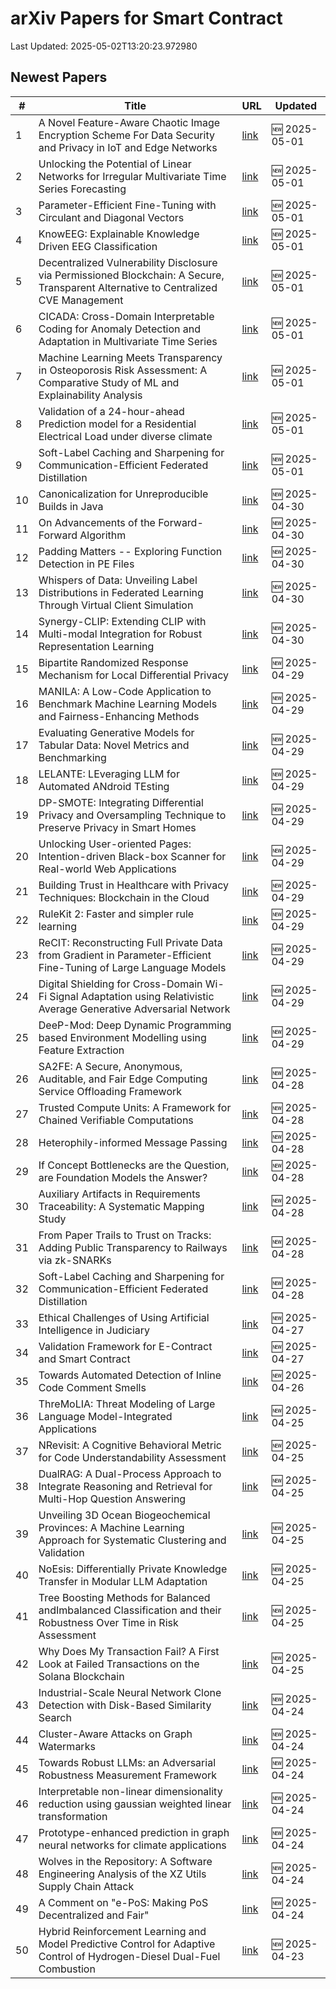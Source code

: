 # arXiv Papers for Smart Contract

Last Updated: 2025-05-02T13:20:23.972980

## Newest Papers

|\#|Title|URL|Updated|
|---|---|---|---|
|1|A Novel Feature-Aware Chaotic Image Encryption Scheme For Data Security and Privacy in IoT and Edge Networks|[link](http://arxiv.org/abs/2505.00593v1)|🆕 2025-05-01|
|2|Unlocking the Potential of Linear Networks for Irregular Multivariate Time Series Forecasting|[link](http://arxiv.org/abs/2505.00590v1)|🆕 2025-05-01|
|3|Parameter-Efficient Fine-Tuning with Circulant and Diagonal Vectors|[link](http://arxiv.org/abs/2505.00580v1)|🆕 2025-05-01|
|4|KnowEEG: Explainable Knowledge Driven EEG Classification|[link](http://arxiv.org/abs/2505.00541v1)|🆕 2025-05-01|
|5|Decentralized Vulnerability Disclosure via Permissioned Blockchain: A Secure, Transparent Alternative to Centralized CVE Management|[link](http://arxiv.org/abs/2505.00480v1)|🆕 2025-05-01|
|6|CICADA: Cross-Domain Interpretable Coding for Anomaly Detection and Adaptation in Multivariate Time Series|[link](http://arxiv.org/abs/2505.00415v1)|🆕 2025-05-01|
|7|Machine Learning Meets Transparency in Osteoporosis Risk Assessment: A Comparative Study of ML and Explainability Analysis|[link](http://arxiv.org/abs/2505.00410v1)|🆕 2025-05-01|
|8|Validation of a 24-hour-ahead Prediction model for a Residential Electrical Load under diverse climate|[link](http://arxiv.org/abs/2505.00348v1)|🆕 2025-05-01|
|9|Soft-Label Caching and Sharpening for Communication-Efficient Federated Distillation|[link](http://arxiv.org/abs/2504.19602v2)|🆕 2025-05-01|
|10|Canonicalization for Unreproducible Builds in Java|[link](http://arxiv.org/abs/2504.21679v1)|🆕 2025-04-30|
|11|On Advancements of the Forward-Forward Algorithm|[link](http://arxiv.org/abs/2504.21662v1)|🆕 2025-04-30|
|12|Padding Matters -- Exploring Function Detection in PE Files|[link](http://arxiv.org/abs/2504.21520v1)|🆕 2025-04-30|
|13|Whispers of Data: Unveiling Label Distributions in Federated Learning Through Virtual Client Simulation|[link](http://arxiv.org/abs/2504.21436v1)|🆕 2025-04-30|
|14|Synergy-CLIP: Extending CLIP with Multi-modal Integration for Robust Representation Learning|[link](http://arxiv.org/abs/2504.21375v1)|🆕 2025-04-30|
|15|Bipartite Randomized Response Mechanism for Local Differential Privacy|[link](http://arxiv.org/abs/2504.20926v1)|🆕 2025-04-29|
|16|MANILA: A Low-Code Application to Benchmark Machine Learning Models and Fairness-Enhancing Methods|[link](http://arxiv.org/abs/2504.20907v1)|🆕 2025-04-29|
|17|Evaluating Generative Models for Tabular Data: Novel Metrics and Benchmarking|[link](http://arxiv.org/abs/2504.20900v1)|🆕 2025-04-29|
|18|LELANTE: LEveraging LLM for Automated ANdroid TEsting|[link](http://arxiv.org/abs/2504.20896v1)|🆕 2025-04-29|
|19|DP-SMOTE: Integrating Differential Privacy and Oversampling Technique to Preserve Privacy in Smart Homes|[link](http://arxiv.org/abs/2504.20827v1)|🆕 2025-04-29|
|20|Unlocking User-oriented Pages: Intention-driven Black-box Scanner for Real-world Web Applications|[link](http://arxiv.org/abs/2504.20801v1)|🆕 2025-04-29|
|21|Building Trust in Healthcare with Privacy Techniques: Blockchain in the Cloud|[link](http://arxiv.org/abs/2504.20700v1)|🆕 2025-04-29|
|22|RuleKit 2: Faster and simpler rule learning|[link](http://arxiv.org/abs/2504.20650v1)|🆕 2025-04-29|
|23|ReCIT: Reconstructing Full Private Data from Gradient in Parameter-Efficient Fine-Tuning of Large Language Models|[link](http://arxiv.org/abs/2504.20570v1)|🆕 2025-04-29|
|24|Digital Shielding for Cross-Domain Wi-Fi Signal Adaptation using Relativistic Average Generative Adversarial Network|[link](http://arxiv.org/abs/2504.20568v1)|🆕 2025-04-29|
|25|DeeP-Mod: Deep Dynamic Programming based Environment Modelling using Feature Extraction|[link](http://arxiv.org/abs/2504.20535v1)|🆕 2025-04-29|
|26|SA2FE: A Secure, Anonymous, Auditable, and Fair Edge Computing Service Offloading Framework|[link](http://arxiv.org/abs/2504.20260v1)|🆕 2025-04-28|
|27|Trusted Compute Units: A Framework for Chained Verifiable Computations|[link](http://arxiv.org/abs/2504.15717v2)|🆕 2025-04-28|
|28|Heterophily-informed Message Passing|[link](http://arxiv.org/abs/2504.19785v1)|🆕 2025-04-28|
|29|If Concept Bottlenecks are the Question, are Foundation Models the Answer?|[link](http://arxiv.org/abs/2504.19774v1)|🆕 2025-04-28|
|30|Auxiliary Artifacts in Requirements Traceability: A Systematic Mapping Study|[link](http://arxiv.org/abs/2504.19658v1)|🆕 2025-04-28|
|31|From Paper Trails to Trust on Tracks: Adding Public Transparency to Railways via zk-SNARKs|[link](http://arxiv.org/abs/2504.19640v1)|🆕 2025-04-28|
|32|Soft-Label Caching and Sharpening for Communication-Efficient Federated Distillation|[link](http://arxiv.org/abs/2504.19602v1)|🆕 2025-04-28|
|33|Ethical Challenges of Using Artificial Intelligence in Judiciary|[link](http://arxiv.org/abs/2504.19284v1)|🆕 2025-04-27|
|34|Validation Framework for E-Contract and Smart Contract|[link](http://arxiv.org/abs/2504.19137v1)|🆕 2025-04-27|
|35|Towards Automated Detection of Inline Code Comment Smells|[link](http://arxiv.org/abs/2504.18956v1)|🆕 2025-04-26|
|36|ThreMoLIA: Threat Modeling of Large Language Model-Integrated Applications|[link](http://arxiv.org/abs/2504.18369v1)|🆕 2025-04-25|
|37|NRevisit: A Cognitive Behavioral Metric for Code Understandability Assessment|[link](http://arxiv.org/abs/2504.18345v1)|🆕 2025-04-25|
|38|DualRAG: A Dual-Process Approach to Integrate Reasoning and Retrieval for Multi-Hop Question Answering|[link](http://arxiv.org/abs/2504.18243v1)|🆕 2025-04-25|
|39|Unveiling 3D Ocean Biogeochemical Provinces: A Machine Learning Approach for Systematic Clustering and Validation|[link](http://arxiv.org/abs/2504.18181v1)|🆕 2025-04-25|
|40|NoEsis: Differentially Private Knowledge Transfer in Modular LLM Adaptation|[link](http://arxiv.org/abs/2504.18147v1)|🆕 2025-04-25|
|41|Tree Boosting Methods for Balanced andImbalanced Classification and their Robustness Over Time in Risk Assessment|[link](http://arxiv.org/abs/2504.18133v1)|🆕 2025-04-25|
|42|Why Does My Transaction Fail? A First Look at Failed Transactions on the Solana Blockchain|[link](http://arxiv.org/abs/2504.18055v1)|🆕 2025-04-25|
|43|Industrial-Scale Neural Network Clone Detection with Disk-Based Similarity Search|[link](http://arxiv.org/abs/2504.17972v1)|🆕 2025-04-24|
|44|Cluster-Aware Attacks on Graph Watermarks|[link](http://arxiv.org/abs/2504.17971v1)|🆕 2025-04-24|
|45|Towards Robust LLMs: an Adversarial Robustness Measurement Framework|[link](http://arxiv.org/abs/2504.17723v1)|🆕 2025-04-24|
|46|Interpretable non-linear dimensionality reduction using gaussian weighted linear transformation|[link](http://arxiv.org/abs/2504.17601v1)|🆕 2025-04-24|
|47|Prototype-enhanced prediction in graph neural networks for climate applications|[link](http://arxiv.org/abs/2504.17492v1)|🆕 2025-04-24|
|48|Wolves in the Repository: A Software Engineering Analysis of the XZ Utils Supply Chain Attack|[link](http://arxiv.org/abs/2504.17473v1)|🆕 2025-04-24|
|49|A Comment on "e-PoS: Making PoS Decentralized and Fair"|[link](http://arxiv.org/abs/2504.17256v1)|🆕 2025-04-24|
|50|Hybrid Reinforcement Learning and Model Predictive Control for Adaptive Control of Hydrogen-Diesel Dual-Fuel Combustion|[link](http://arxiv.org/abs/2504.16875v1)|🆕 2025-04-23|
